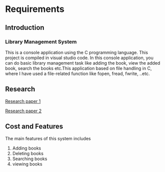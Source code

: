# Requirements

## Introduction

### Library Management System
This is a console application using the C programming language. This project is compiled in visual studio code. In this console application, you can do basic library management task like adding the book, view the added book, search the books etc.This application based on file handling in C, where I have used a file-related function like fopen, fread, fwrite, ..etc.

## Research
[Research paper 1](https://www.freestudentprojects.com/java-projects/library-management-system-project-report/)

[Research paper 2](https://aticleworld.com/library-management-system-project-in-c/)

## Cost and Features

The main features of this system includes
1. Adding books
2. Deleting books
3. Searching books
4. viewing books





